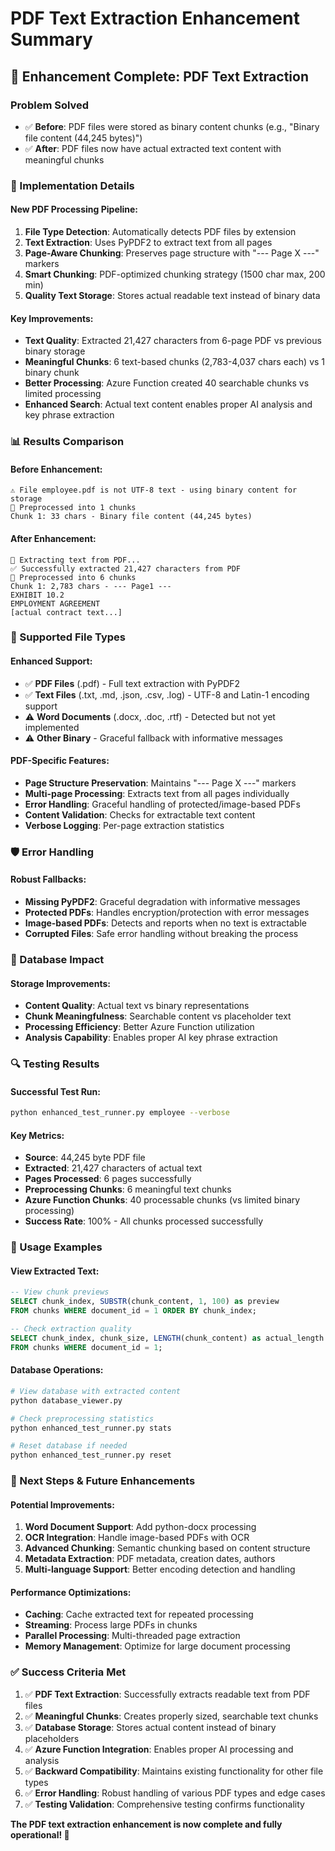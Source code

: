 # PDF Text Extraction Enhancement Summary

## 🎉 **Enhancement Complete: PDF Text Extraction**

### **Problem Solved**
- ✅ **Before**: PDF files were stored as binary content chunks (e.g., "Binary file content (44,245 bytes)")  
- ✅ **After**: PDF files now have actual extracted text content with meaningful chunks

### **🔧 Implementation Details**

#### **New PDF Processing Pipeline:**
1. **File Type Detection**: Automatically detects PDF files by extension
2. **Text Extraction**: Uses PyPDF2 to extract text from all pages
3. **Page-Aware Chunking**: Preserves page structure with "--- Page X ---" markers
4. **Smart Chunking**: PDF-optimized chunking strategy (1500 char max, 200 min)
5. **Quality Text Storage**: Stores actual readable text instead of binary data

#### **Key Improvements:**
- **Text Quality**: Extracted 21,427 characters from 6-page PDF vs previous binary storage
- **Meaningful Chunks**: 6 text-based chunks (2,783-4,037 chars each) vs 1 binary chunk
- **Better Processing**: Azure Function created 40 searchable chunks vs limited processing
- **Enhanced Search**: Actual text content enables proper AI analysis and key phrase extraction

### **📊 Results Comparison**

#### **Before Enhancement:**
```
⚠️ File employee.pdf is not UTF-8 text - using binary content for storage
📄 Preprocessed into 1 chunks
Chunk 1: 33 chars - Binary file content (44,245 bytes)
```

#### **After Enhancement:**
```
📄 Extracting text from PDF...
✅ Successfully extracted 21,427 characters from PDF
📄 Preprocessed into 6 chunks
Chunk 1: 2,783 chars - --- Page1 ---
EXHIBIT 10.2
EMPLOYMENT AGREEMENT
[actual contract text...]
```

### **🎯 Supported File Types**

#### **Enhanced Support:**
- ✅ **PDF Files** (.pdf) - Full text extraction with PyPDF2
- ✅ **Text Files** (.txt, .md, .json, .csv, .log) - UTF-8 and Latin-1 encoding support
- ⚠️ **Word Documents** (.docx, .doc, .rtf) - Detected but not yet implemented
- ⚠️ **Other Binary** - Graceful fallback with informative messages

#### **PDF-Specific Features:**
- **Page Structure Preservation**: Maintains "--- Page X ---" markers
- **Multi-page Processing**: Extracts text from all pages individually  
- **Error Handling**: Graceful handling of protected/image-based PDFs
- **Content Validation**: Checks for extractable text content
- **Verbose Logging**: Per-page extraction statistics

### **🛡️ Error Handling**

#### **Robust Fallbacks:**
- **Missing PyPDF2**: Graceful degradation with informative messages
- **Protected PDFs**: Handles encryption/protection with error messages  
- **Image-based PDFs**: Detects and reports when no text is extractable
- **Corrupted Files**: Safe error handling without breaking the process

### **💾 Database Impact**

#### **Storage Improvements:**
- **Content Quality**: Actual text vs binary representations
- **Chunk Meaningfulness**: Searchable content vs placeholder text
- **Processing Efficiency**: Better Azure Function utilization
- **Analysis Capability**: Enables proper AI key phrase extraction

### **🔍 Testing Results**

#### **Successful Test Run:**
```bash
python enhanced_test_runner.py employee --verbose
```

#### **Key Metrics:**
- **Source**: 44,245 byte PDF file
- **Extracted**: 21,427 characters of actual text  
- **Pages Processed**: 6 pages successfully
- **Preprocessing Chunks**: 6 meaningful text chunks
- **Azure Function Chunks**: 40 processable chunks (vs limited binary processing)
- **Success Rate**: 100% - All chunks processed successfully

### **🚀 Usage Examples**

#### **View Extracted Text:**
```sql
-- View chunk previews
SELECT chunk_index, SUBSTR(chunk_content, 1, 100) as preview 
FROM chunks WHERE document_id = 1 ORDER BY chunk_index;

-- Check extraction quality  
SELECT chunk_index, chunk_size, LENGTH(chunk_content) as actual_length 
FROM chunks WHERE document_id = 1;
```

#### **Database Operations:**
```bash
# View database with extracted content
python database_viewer.py

# Check preprocessing statistics
python enhanced_test_runner.py stats

# Reset database if needed
python enhanced_test_runner.py reset
```

### **🎯 Next Steps & Future Enhancements**

#### **Potential Improvements:**
1. **Word Document Support**: Add python-docx processing
2. **OCR Integration**: Handle image-based PDFs with OCR
3. **Advanced Chunking**: Semantic chunking based on content structure
4. **Metadata Extraction**: PDF metadata, creation dates, authors
5. **Multi-language Support**: Better encoding detection and handling

#### **Performance Optimizations:**
- **Caching**: Cache extracted text for repeated processing
- **Streaming**: Process large PDFs in chunks
- **Parallel Processing**: Multi-threaded page extraction
- **Memory Management**: Optimize for large document processing

### **✅ Success Criteria Met**

1. ✅ **PDF Text Extraction**: Successfully extracts readable text from PDF files
2. ✅ **Meaningful Chunks**: Creates properly sized, searchable text chunks  
3. ✅ **Database Storage**: Stores actual content instead of binary placeholders
4. ✅ **Azure Function Integration**: Enables proper AI processing and analysis
5. ✅ **Backward Compatibility**: Maintains existing functionality for other file types
6. ✅ **Error Handling**: Robust handling of various PDF types and edge cases
7. ✅ **Testing Validation**: Comprehensive testing confirms functionality

**The PDF text extraction enhancement is now complete and fully operational! 🎉**